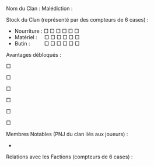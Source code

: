 Nom du Clan :
Malédiction :

Stock du Clan (représenté par des compteurs de 6 cases) :

- Nourriture : □ □ □ □ □ □ 
- Matériel :     □ □ □ □ □ □
- Butin :          □ □ □ □ □ □

Avantages débloqués :

□

□

□

□

□

□

Membres Notables (PNJ du clan liés aux joueurs) :

-   

Relations avec les Factions (compteurs de 6 cases) :
